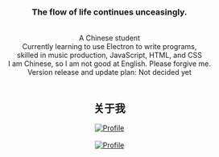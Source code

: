 <div align="center" class="font-family: MiSans">
  <div>
    <h3>The flow of life continues unceasingly.</h3>
    <h><br></h>
    <h>A Chinese student<br></h>
    <h>Currently learning to use Electron to write programs, <br>skilled in music production, JavaScript, HTML, and CSS<br></h>
    <h>I am Chinese, so I am not good at English. Please forgive me.<br></h>
    <h>Version release and update plan: Not decided yet</h>
  </div>
  <br />
  <div>
    <h2>关于我</h2>
    <a href="https://github.com/Lifeflow-04">
      <img
        src="https://streak-stats.demolab.com?user=Lifeflow-04&theme=tokyonight&hide_border=true&border_radius=5&locale=zh_Hans&card_width=700"
        alt="Profile"
      />
    </a>
    <br />
    <br />
    <a href="https://github.com/Lifeflow-04">
      <img
        src="https://github-readme-stats.vercel.app/api?username=Lifeflow-04&show_icons=true&title_color=fff&icon_color=79ff97&text_color=9f9f9f&bg_color=151515&hide=["contribs"]"
        alt="Profile"
      />
    </a>
  </div>
</div>
